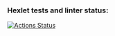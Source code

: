 ### Hexlet tests and linter status:
[![Actions Status](https://github.com/ivansneg2015/js-react-developer-project-12/actions/workflows/hexlet-check.yml/badge.svg)](https://github.com/ivansneg2015/js-react-developer-project-12/actions)